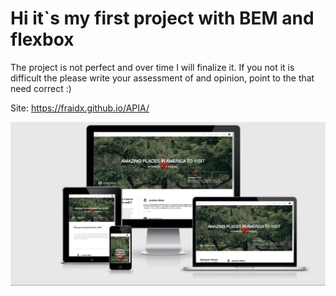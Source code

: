 # Hi it`s my first project with BEM and flexbox 
  The project is not perfect and over time I will finalize it.
  If you not it is difficult the please write your assessment of and opinion, point to the that need correct :)
  
  Site: https://fraidx.github.io/APIA/
  
  ![layout image](img/gitBg.png)

